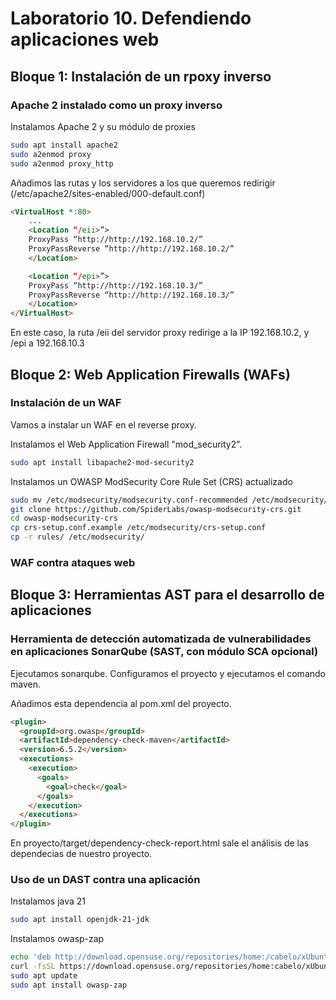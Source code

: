 # Laboratorio 10. Defendiendo aplicaciones web

## Bloque 1: Instalación de un rpoxy inverso

### Apache 2 instalado como un proxy inverso

Instalamos Apache 2 y su módulo de proxies

```sh
sudo apt install apache2
sudo a2enmod proxy
sudo a2enmod proxy_http
```

Añadimos las rutas y los servidores a los que queremos redirigir (/etc/apache2/sites-enabled/000-default.conf)

```html
<VirtualHost *:80>
    ...
    <Location “/eii>”>
    ProxyPass “http://http://192.168.10.2/”
    ProxyPassReverse “http://http://192.168.10.2/”
    </Location>

    <Location “/epi>”>
    ProxyPass “http://http://192.168.10.3/”
    ProxyPassReverse “http://http://192.168.10.3/”
    </Location>
</VirtualHost>
```

En este caso, la ruta /eii del servidor proxy redirige a la IP 192.168.10.2, y /epi a 192.168.10.3

## Bloque 2: Web Application Firewalls (WAFs)

### Instalación de un WAF

Vamos a instalar un WAF en el reverse proxy.

Instalamos el Web Application Firewall "mod_security2".

```sh
sudo apt install libapache2-mod-security2
```

Instalamos un OWASP ModSecurity Core Rule Set (CRS) actualizado

```sh
sudo mv /etc/modsecurity/modsecurity.conf-recommended /etc/modsecurity/modsecurity.conf
git clone https://github.com/SpiderLabs/owasp-modsecurity-crs.git
cd owasp-modsecurity-crs
cp crs-setup.conf.example /etc/modsecurity/crs-setup.conf
cp -r rules/ /etc/modsecurity/
```

### WAF contra ataques web

## Bloque 3: Herramientas AST para el desarrollo de aplicaciones

### Herramienta de detección automatizada de vulnerabilidades en aplicaciones SonarQube (SAST, con módulo SCA opcional)

Ejecutamos sonarqube. Configuramos el proyecto y ejecutamos el comando maven.

Añadimos esta dependencia al pom.xml del proyecto.

```html
<plugin>
  <groupId>org.owasp</groupId>
  <artifactId>dependency-check-maven</artifactId>
  <version>6.5.2</version>
  <executions>
    <execution>
      <goals>
        <goal>check</goal>
      </goals>
    </execution>
  </executions>
</plugin>
```

En proyecto/target/dependency-check-report.html sale el análisis de las dependecias de nuestro proyecto.

### Uso de un DAST contra una aplicación
Instalamos java 21
```sh
sudo apt install openjdk-21-jdk
```

Instalamos owasp-zap
```sh
echo 'deb http://download.opensuse.org/repositories/home:/cabelo/xUbuntu_22.04/ /' | sudo tee /etc/apt/sources.list.d/home:cabelo.list
curl -fsSL https://download.opensuse.org/repositories/home:cabelo/xUbuntu_22.04/Release.key | gpg --dearmor | sudo tee /etc/apt/trusted.gpg.d/home_cabelo.gpg > /dev/null
sudo apt update
sudo apt install owasp-zap
```

